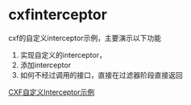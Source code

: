 # cxfinterceptor
cxf的自定义interceptor示例，主要演示以下功能
1. 实现自定义的interceptor，
2. 添加interceptor
3. 如何不经过调用的接口，直接在过滤器阶段直接返回

[CXF自定义Interceptor示例](http://www.jianshu.com/p/e638a33b714a)
